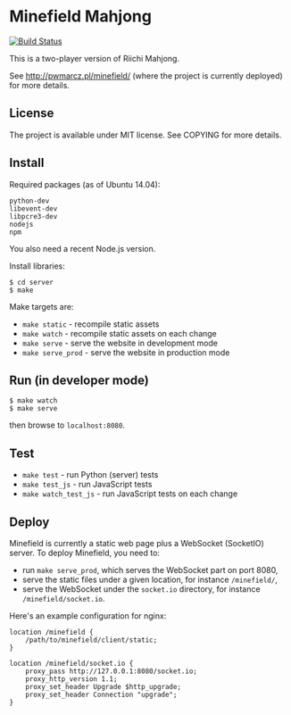 
# Minefield Mahjong

[![Build Status](https://travis-ci.org/pwmarcz/minefield.svg?branch=master)](https://travis-ci.org/pwmarcz/minefield)

This is a two-player version of Riichi Mahjong.

See http://pwmarcz.pl/minefield/ (where the project is currently deployed) for more details.

## License

The project is available under MIT license. See COPYING for more details.

## Install

Required packages (as of Ubuntu 14.04):

    python-dev
    libevent-dev
    libpcre3-dev
    nodejs
    npm

You also need a recent Node.js version.

Install libraries:

    $ cd server
    $ make

Make targets are:

  - `make static` - recompile static assets
  - `make watch` - recompile static assets on each change
  - `make serve` - serve the website in development mode
  - `make serve_prod` - serve the website in production mode

## Run (in developer mode)

    $ make watch
    $ make serve

then browse to `localhost:8080`.

## Test

  - `make test` - run Python (server) tests
  - `make test_js` - run JavaScript tests
  - `make watch_test_js` - run JavaScript tests on each change

## Deploy

Minefield is currently a static web page plus a WebSocket (SocketIO) server.
To deploy Minefield, you need to:

  - run `make serve_prod`, which serves the WebSocket part on port 8080,
  - serve the static files under a given location, for instance `/minefield/`,
  - serve the WebSocket under the `socket.io` directory, for instance `/minefield/socket.io`.

Here's an example configuration for nginx:

    location /minefield {
        /path/to/minefield/client/static;
    }

    location /minefield/socket.io {
        proxy_pass http://127.0.0.1:8080/socket.io;
        proxy_http_version 1.1;
        proxy_set_header Upgrade $http_upgrade;
        proxy_set_header Connection "upgrade";
    }
